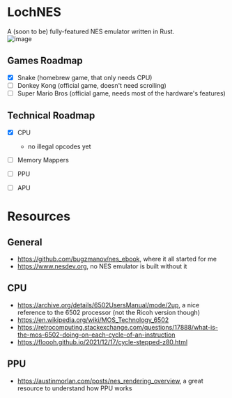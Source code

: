 # LochNES
A (soon to be) fully-featured NES emulator written in Rust.   
![image](https://github.com/user-attachments/assets/25162313-0c4f-4747-91c9-1eb85921c5c6)

## Games Roadmap
- [X] Snake (homebrew game, that only needs CPU)
- [ ] Donkey Kong (official game, doesn't need scrolling)
- [ ] Super Mario Bros (official game, needs most of the hardware's features) 

## Technical Roadmap
- [X] CPU
  - no illegal opcodes yet
- [ ] Memory Mappers
- [ ] PPU
- [ ] APU


# Resources
## General
- https://github.com/bugzmanov/nes_ebook, where it all started for me
- https://www.nesdev.org, no NES emulator is built without it

## CPU
- https://archive.org/details/6502UsersManual/mode/2up, a nice reference to the 6502 processor (not the Ricoh version though)
- https://en.wikipedia.org/wiki/MOS_Technology_6502
- https://retrocomputing.stackexchange.com/questions/17888/what-is-the-mos-6502-doing-on-each-cycle-of-an-instruction
- https://floooh.github.io/2021/12/17/cycle-stepped-z80.html
## PPU
- https://austinmorlan.com/posts/nes_rendering_overview, a great resource to understand how PPU works
